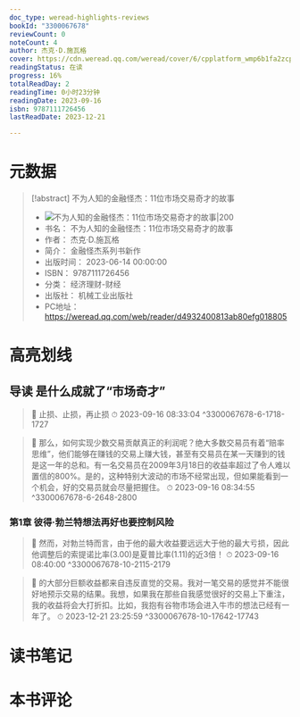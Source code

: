```yaml
---
doc_type: weread-highlights-reviews
bookId: "3300067678"
reviewCount: 0
noteCount: 4
author: 杰克·D.施瓦格
cover: https://cdn.weread.qq.com/weread/cover/6/cpplatform_wmp6b1fa2zcpms6asd9ec1/t7_cpplatform_wmp6b1fa2zcpms6asd9ec11692101924.jpg
readingStatus: 在读
progress: 16%
totalReadDay: 2
readingTime: 0小时23分钟
readingDate: 2023-09-16
isbn: 9787111726456
lastReadDate: 2023-12-21

---
```

# 元数据
> [!abstract] 不为人知的金融怪杰：11位市场交易奇才的故事
> - ![ 不为人知的金融怪杰：11位市场交易奇才的故事|200](https://cdn.weread.qq.com/weread/cover/6/cpplatform_wmp6b1fa2zcpms6asd9ec1/t7_cpplatform_wmp6b1fa2zcpms6asd9ec11692101924.jpg)
> - 书名： 不为人知的金融怪杰：11位市场交易奇才的故事
> - 作者： 杰克·D.施瓦格
> - 简介： 金融怪杰系列书新作
> - 出版时间： 2023-06-14 00:00:00
> - ISBN： 9787111726456
> - 分类： 经济理财-财经
> - 出版社： 机械工业出版社
> - PC地址：https://weread.qq.com/web/reader/d4932400813ab80efg018805

# 高亮划线

## 导读 是什么成就了“市场奇才”

> 📌 止损、止损，再止损 
> ⏱ 2023-09-16 08:33:04 ^3300067678-6-1718-1727

> 📌 那么，如何实现少数交易贡献真正的利润呢？绝大多数交易员有着“赔率思维”，他们能够在赚钱的交易上赚大钱，甚至有交易员在某一天赚到的钱是这一年的总和。有一名交易员在2009年3月18日的收益率超过了令人难以置信的800%。是的，这种特别大波动的市场不经常出现，但如果能看到一个机会，好的交易员就会尽量把握住。 
> ⏱ 2023-09-16 08:34:55 ^3300067678-6-2648-2800

### 第1章 彼得·勃兰特想法再好也要控制风险

> 📌 然而，对勃兰特而言，由于他的最大收益要远远大于他的最大亏损，因此他调整后的索提诺比率(3.00)是夏普比率(1.11)的近3倍！ 
> ⏱ 2023-09-16 08:40:00 ^3300067678-10-2115-2179

> 📌 的大部分巨额收益都来自违反直觉的交易。我对一笔交易的感觉并不能很好地预示交易的结果。我想，如果我在那些自我感觉很好的交易上下重注，我的收益将会大打折扣。比如，我抱有谷物市场会进入牛市的想法已经有一年了。 
> ⏱ 2023-12-21 23:25:59 ^3300067678-10-17642-17743

# 读书笔记

# 本书评论

